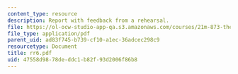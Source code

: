 ```yaml
---
content_type: resource
description: Report with feedback from a rehearsal.
file: https://ol-ocw-studio-app-qa.s3.amazonaws.com/courses/21m-873-theater-arts-topics-suburbia-january-iap-2008/47558d9878deddc1b82f93d2006f86b8_rr6.pdf
file_type: application/pdf
parent_uid: ad83f745-b739-cf10-a1ec-36adcec298c9
resourcetype: Document
title: rr6.pdf
uid: 47558d98-78de-ddc1-b82f-93d2006f86b8
---
```

